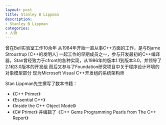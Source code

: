 ```yaml
---
layout: post
title: Stanley B Lippman
description:
- Stanley B Lippman
categories:
- 人物
---
```

曾在Bell实验室工作10余年
从1984年开始一直从事C++方面的工作，是与Bjarne Stroustrup [C++的发明人] 一起工作的早期成员之一，参与开发最初的C++编译器，Stan曾经致力于cfront的各种实现，从1986年的版本1.1到版本3.0，并领导了 2.1和3.0版本的开发组
而后又参与了Foundation研究项目中关于程序设计环境的对象模型部分
现为Microsoft Visual C++开发组的系统架构师

Stan Lippman先生撰写了数本书籍：
- 《C++ Primer》
- 《Essential C++》
- 《Inside the C++ Object Model》
- 《C# Primer》
并编辑了《C++ Gems Programming Pearls from The C++ Report》

